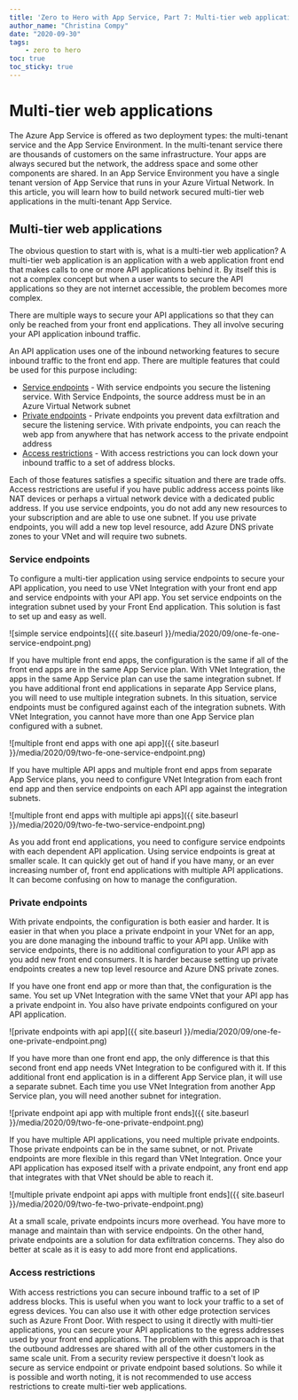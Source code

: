 ```yaml
---
title: 'Zero to Hero with App Service, Part 7: Multi-tier web applications'
author_name: "Christina Compy"
date: "2020-09-30"
tags: 
    - zero to hero
toc: true
toc_sticky: true
---
```


# Multi-tier web applications

The Azure App Service is offered as two deployment types: the multi-tenant service and the App Service Environment. In the multi-tenant service there are thousands of customers on the same infrastructure. Your apps are always secured but the network, the address space and some other components are shared.  In an App Service Environment you have a single tenant version of App Service that runs in your Azure Virtual Network. In this article, you will learn how to build network secured multi-tier web applications in the multi-tenant App Service.  

## Multi-tier web applications

The obvious question to start with is, what is a multi-tier web application?  A multi-tier web application is an application with a web application front end that makes calls to one or more API applications behind it. By itself this is not a complex concept but when a user wants to secure the API applications so they are not internet accessible, the problem becomes more complex. 

There are multiple ways to secure your API applications so that they can only be reached from your front end applications. They all involve securing your API application inbound traffic. 

An API application uses one of the inbound networking features to secure inbound traffic to the front end app. There are multiple features that could be used for this purpose including:

- [Service endpoints](https://docs.microsoft.com/azure/app-service/app-service-ip-restrictions#service-endpoints) -  With service endpoints you secure the listening service. With Service Endpoints, the source address must be in an Azure Virtual Network subnet 
- [Private endpoints](https://docs.microsoft.com/azure/app-service/networking/private-endpoint) - Private endpoints you prevent data exfiltration and secure the listening service. With private endpoints, you can reach the web app from anywhere that has network access to the private endpoint address
- [Access restrictions](https://docs.microsoft.com/azure/app-service/app-service-ip-restrictions#service-endpoints) -  With access restrictions you can lock down your inbound traffic to a set of address blocks. 

Each of those features satisfies a specific situation and there are trade offs.  Access restrictions are useful if you have public address access points like NAT devices or perhaps a virtual network device with a dedicated public address.  If you use service endpoints, you do not add any new resources to your subscription and are able to use one subnet.  If you use private endpoints, you will add a new top level resource, add Azure DNS private zones to your VNet and will require two subnets.  

### Service endpoints

To configure a multi-tier application using service endpoints to secure your API application, you need to use VNet Integration with your front end app and service endpoints with your API app. You set service endpoints on the integration subnet used by your Front End application. This solution is fast to set up and easy as well.   


![simple service endpoints]({{ site.baseurl }}/media/2020/09/one-fe-one-service-endpoint.png)


If you have multiple front end apps, the configuration is the same if all of the front end apps are in the same App Service plan.  With VNet Integration, the apps in the same App Service plan can use the same integration subnet.   If you have additional front end applications in separate App Service plans, you will need to use multiple integration subnets. In this situation, service endpoints must be configured against each of the integration subnets. With VNet Integration, you cannot have more than one App Service plan configured with a subnet. 


![multiple front end apps with one api app]({{ site.baseurl }}/media/2020/09/two-fe-one-service-endpoint.png)

If you have multiple API apps and multiple front end apps from separate App Service plans, you need to configure VNet Integration from each front end app and then service endpoints on each API app against the integration subnets. 


![multiple front end apps with multiple api apps]({{ site.baseurl }}/media/2020/09/two-fe-two-service-endpoint.png)

As you add front end applications, you need to configure service endpoints with each dependent API application. Using service endpoints is great at smaller scale. It can quickly get out of hand if you have many, or an ever increasing number of, front end applications with multiple API applications. It can become confusing on how to manage the configuration.

### Private endpoints

With private endpoints, the configuration is both easier and harder. It is easier in that when you place a private endpoint in your VNet for an app, you are done managing the inbound traffic to your API app. Unlike with service endpoints, there is no additional configuration to your API app as you add new front end consumers.  It is harder because setting up private endpoints creates a new top level resource and Azure DNS private zones. 

If you have one front end app or more than that, the configuration is the same.  You set up VNet Integration with the same VNet that your API app has a private endpoint in. You also have private endpoints configured on your API application.

![private endpoints with api app]({{ site.baseurl }}/media/2020/09/one-fe-one-private-endpoint.png)

If you have more than one front end app, the only difference is that this second front end app needs VNet Integration to be  configured with it. If this additional front end application is in a different App Service plan, it will use a separate subnet.  Each time you use VNet Integration from another App Service plan, you will need another subnet for integration.

![private endpoint api app with multiple front ends]({{ site.baseurl }}/media/2020/09/two-fe-one-private-endpoint.png)

If you have multiple API applications, you need multiple private endpoints. Those private endpoints can be in the same subnet, or not.  Private endpoints are more flexible in this regard than VNet Integration. Once your API application has exposed itself with a private endpoint, any front end app that integrates with that VNet should be able to reach it. 

![multiple private endpoint api apps with multiple front ends]({{ site.baseurl }}/media/2020/09/two-fe-two-private-endpoint.png)

At a small scale, private endpoints incurs more overhead. You have more to manage and maintain than with service endpoints. On the other hand, private endpoints are a solution for data exfiltration concerns. They also do better at scale as it is easy to add more front end applications.  

### Access restrictions

With access restrictions you can secure inbound traffic to a set of IP address blocks.  This is useful when you want to lock your traffic to a set of egress devices.  You can also use it with other edge protection services such as Azure Front Door. With respect to using it directly with multi-tier applications, you can secure your API applications to the egress addresses used by your front end applications. The problem with this approach is that the outbound addresses are shared with all of the other customers in the same scale unit. From a security review perspective it doesn't look as secure as service endpoint or private endpoint based solutions.  So while it is possible and worth noting, it is not recommended to use access restrictions to create multi-tier web applications. 




